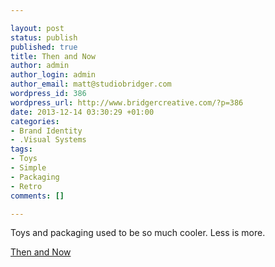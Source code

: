 ```yaml
---

layout: post
status: publish
published: true
title: Then and Now
author: admin
author_login: admin
author_email: matt@studiobridger.com
wordpress_id: 386
wordpress_url: http://www.bridgercreative.com/?p=386
date: 2013-12-14 03:30:29 +01:00
categories:
- Brand Identity
- .Visual Systems
tags:
- Toys
- Simple
- Packaging
- Retro
comments: []

---
```


Toys and packaging used to be so much cooler. Less is more. 

[Then and Now](http://www.cnn.com/2013/12/13/living/gallery/toys-then-and-now/index.html?hpt=hp_c3)
